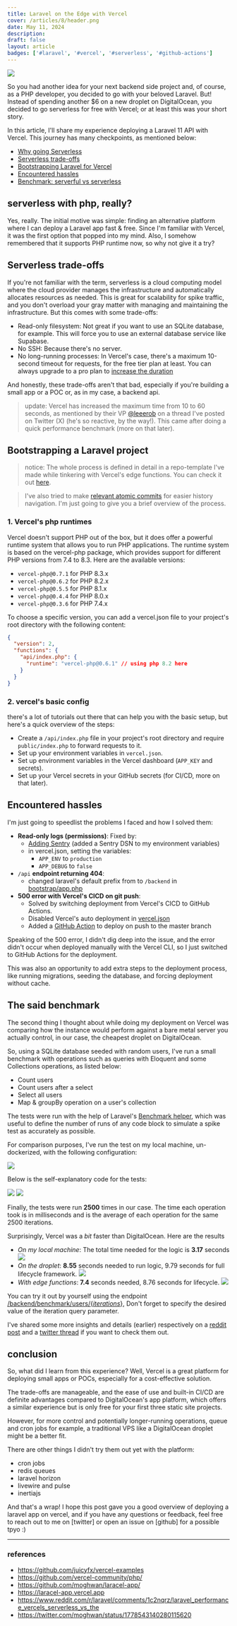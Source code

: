 ```yaml
---
title: Laravel on the Edge with Vercel 
cover: /articles/8/header.png
date: May 11, 2024
description:
draft: false
layout: article
badges: ['#laravel', '#vercel', '#serverless', '#github-actions']
---
```


![](/articles/8/header.png)

So you had another idea for your next backend side project and, of course, as a PHP developer, you decided to go with your beloved Laravel. But! Instead of spending another $6 on a new droplet on DigitalOcean, you decided to go serverless for free with Vercel; or at least this was your short story.

In this article, I'll share my experience deploying a Laravel 11 API with Vercel. This journey has many checkpoints, as mentioned below:
- [Why going Serverless](#serverless-with-php-really)
- [Serverless trade-offs](#serverless-trade-offs)
- [Bootstrapping Laravel for Vercel](#bootstrapping-a-laravel-project)
- [Encountered hassles](#encountered-hassles)
- [Benchmark: serverful vs serverless](#the-said-benchmark)

## serverless with php, really?
Yes, really. The initial motive was simple: finding an alternative platform where I can deploy a Laravel app fast & free. Since I'm familiar with Vercel, it was the first option that popped into my mind. Also, I somehow remembered that it supports PHP runtime now, so why not give it a try?

## Serverless trade-offs
If you're not familiar with the term, serverless is a cloud computing model where the cloud provider manages the infrastructure and automatically allocates resources as needed. This is great for scalability for spike traffic, and you don't overload your gray matter with managing and maintaining the infrastructure. But this comes with some trade-offs:
- Read-only filesystem: Not great if you want to use an SQLite database, for example. This will force you to use an external database service like Supabase.
- No SSH: Because there's no server.
- No long-running processes: In Vercel's case, there's a maximum 10-second timeout for requests, for the free tier plan at least. You can always upgrade to a pro plan to [increase the duration](https://vercel.com/docs/functions/runtimes#max-duration)
    
And honestly, these trade-offs aren't that bad, especially if you're building a small app or a POC or, as in my case, a backend api.

> update: Vercel has increased the maximum time from 10 to 60 seconds, as mentioned by their VP [@leeerob](https://twitter.com/leeerob/) on a thread I've posted on Twitter (X) (he's so reactive, by the way!). This came after doing a quick performance benchmark (more on that later).

## Bootstrapping a Laravel project
> notice: The whole process is defined in detail in a repo-template I've made while tinkering with Vercel's edge functions. You can check it out [here](https://github.com/moghwan/laracel-app/).

> I've also tried to make [relevant atomic commits](https://github.com/moghwan/laracel-app/commits/master/) for easier history navigation. I'm just going to give you a brief overview of the process.

### 1. Vercel's php runtimes
Vercel doesn't support PHP out of the box, but it does offer a powerful runtime system that allows you to run PHP applications. The runtime system is based on the vercel-php package, which provides support for different PHP versions from 7.4 to 8.3.
Here are the available versions:
  - `vercel-php@0.7.1` for PHP 8.3.x
  - `vercel-php@0.6.2` for PHP 8.2.x
  - `vercel-php@0.5.5` for PHP 8.1.x
  - `vercel-php@0.4.4` for PHP 8.0.x
  - `vercel-php@0.3.6` for PHP 7.4.x

To choose a specific version, you can add a vercel.json file to your project's root directory with the following content:
```json [vercel.json]
{
  "version": 2,
  "functions": {
    "api/index.php": {
      "runtime": "vercel-php@0.6.1" // using php 8.2 here
    }
  }
}
```  
### 2. vercel's basic config
there's a lot of tutorials out there that can help you with the basic setup, but here's a quick overview of the steps:
- Create a `/api/index.php` file in your project's root directory and require `public/index.php` to forward requests to it.
- Set up your environment variables in `vercel.json`.
- Set up environment variables in the Vercel dashboard (`APP_KEY` and secrets).
- Set up your Vercel secrets in your GitHub secrets (for CI/CD, more on that later).

## Encountered hassles
I'm just going to speedlist the problems I faced and how I solved them:
- **Read-only logs (permissions)**: Fixed by:
  - [Adding Sentry](https://github.com/moghwan/laracel-app/commit/3be8d803e18920db047af83f05e23b6644906698) (added a Sentry DSN to my environment variables)
  - in vercel.json, setting the variables:
    - `APP_ENV` to `production`
    - `APP_DEBUG` to `false`
- `/api` **endpoint returning 404**:
  - changed laravel's default prefix from to `/backend` in [bootstrap/app.php](https://github.com/moghwan/laracel-app/commit/6d41e5579d0a43e7efdef5d461f562feecf20c3d)
- **500 error with Vercel's CICD on git push**:
  - Solved by switching deployment from Vercel's CICD to GitHub Actions.
  - Disabled Vercel's auto deployment in [vercel.json](https://github.com/moghwan/laracel-app/commit/0f454059be23e494a6b18ead7d5f062a4ed629da)
  - Added a [GitHub Action](https://github.com/moghwan/laracel-app/blob/master/.github/workflows/main.yml) to deploy on push to the master branch

Speaking of the 500 error, I didn't dig deep into the issue, and the error didn't occur when deployed manually with the Vercel CLI, so I just switched to GitHub Actions for the deployment.

This was also an opportunity to add extra steps to the deployment process, like running migrations, seeding the database, and forcing deployment without cache.

## The said benchmark
The second thing I thought about while doing my deployment on Vercel was comparing how the instance would perform against a bare metal server you actually control, in our case, the cheapest droplet on DigitalOcean.

So, using a SQLite database seeded with random users, I've run a small benchmark with operations such as queries with Eloquent and some Collections operations, as listed below:
- Count users
- Count users after a select
- Select all users
- Map & groupBy operation on a user's collection

The tests were run with the help of Laravel's [Benchmark helper](https://laravel.com/docs/11.x/helpers#benchmarking), which was useful to define the number of runs of any code block to simulate a spike test as accurately as possible.

For comparison purposes, I've run the test on my local machine, un-dockerized, with the following configuration:

![](/articles/8/1.png)

Below is the self-explanatory code for the tests:

![](/articles/8/2.jpg)
![](/articles/8/3.jpg)

Finally, the tests were run **2500** times in our case. The time each operation took is in milliseconds and is the average of each operation for the same 2500 iterations.

Surprisingly, Vercel was a _bit_ faster than DigitalOcean. Here are the results

- _On my local machine_: The total time needed for the logic is **3.17** seconds
![](/articles/8/4.jpg)
- _On the droplet_: **8.55** seconds needed to run logic, 9.79 seconds for full lifecycle framework.
![](/articles/8/5.jpg)
- _With edge functions_: **7.4** seconds needed, 8.76 seconds for lifecycle.
![](/articles/8/6.jpg)

You can try it out by yourself using the endpoint [/backend/benchmark/users/{_iterations_}](https://laracel-app.vercel.app/backend/benchmark/users/1000), Don't forget to specify the desired value of the iteration query parameter.

I've shared some more insights and details (earlier) respectively on a [reddit post](https://www.reddit.com/r/laravel/comments/1c2nqrz/laravel_performance_vercels_serverless_vs_the/) and a [twitter thread](https://twitter.com/moghwan/status/1778543140280115620) if you want to check them out.

## conclusion
So, what did I learn from this experience? Well, Vercel is a great platform for deploying small apps or POCs, especially for a cost-effective solution.

The trade-offs are manageable, and the ease of use and built-in CI/CD are definite advantages compared to DigitalOcean's app platform, which offers a similar experience but is only free for your first three static site projects.

However, for more control and potentially longer-running operations, queue and cron jobs for example, a traditional VPS like a DigitalOcean droplet might be a better fit.

There are other things I didn't try them out yet with the platform:
  - cron jobs
  - redis queues
  - laravel horizon
  - livewire and pulse
  - inertiajs

And that's a wrap! I hope this post gave you a good overview of deploying a laravel app on vercel, and if you have any questions or feedback, feel free to reach out to me on [twitter] or open an issue on [github] for a possible tpyo :)

***

### references
  - https://github.com/juicyfx/vercel-examples
  - https://github.com/vercel-community/php/
  - https://github.com/moghwan/laracel-app/
  - https://laracel-app.vercel.app
  - https://www.reddit.com/r/laravel/comments/1c2nqrz/laravel_performance_vercels_serverless_vs_the
  - https://twitter.com/moghwan/status/1778543140280115620
